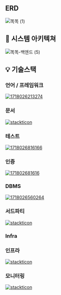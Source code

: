 ## ERD
![똑똑 (1)](https://github.com/KnowckknowcK/BE/assets/104684033/a884bf47-7dc0-4738-9a96-5e068373e55a)

## 🔎 시스템 아키텍쳐
![똑똑-백엔드 (5)](https://github.com/user-attachments/assets/8413536c-4111-4b6c-9052-86ff18fca20f)


## 💡 기술스택
### 언어 / 프레임워크
<a href="https://ibb.co/Dzq9LPp"><img src="https://i.ibb.co/djhP7sg/1718026213274.png" alt="1718026213274" border="0"></a>
### 문서
[![stackticon](https://firebasestorage.googleapis.com/v0/b/stackticon-81399.appspot.com/o/images%2F1718025504484?alt=media&token=87246adc-1414-4ddf-bd57-e70c9021d645)](https://github.com/msdio/stackticon)
### 테스트 
<a href="https://ibb.co/XtT4685"><img src="https://i.ibb.co/SBpxHrm/1718026816166.png" alt="1718026816166" border="0"></a>

### 인증
<a href="https://ibb.co/C7btv0x"><img src="https://i.ibb.co/9Tbv2YR/171802681616.png" alt="171802681616" border="0"></a>
### DBMS
<a href="https://ibb.co/PrM3RfW"><img src="https://i.ibb.co/S6cW29m/1718026560264.png" alt="1718026560264" border="0"></a>
### 서드파티 
[![stackticon](https://firebasestorage.googleapis.com/v0/b/stackticon-81399.appspot.com/o/images%2F1718025570543?alt=media&token=338aaa26-cb5d-4470-bbe6-4864fbc760bf)](https://github.com/msdio/stackticon)
### Infra
### 인프라
[![stackticon](https://firebasestorage.googleapis.com/v0/b/stackticon-81399.appspot.com/o/images%2F1718025634584?alt=media&token=b7403e94-f008-494e-8737-df95bf807f1a)](https://github.com/msdio/stackticon)

### 모니터링
[![stackticon](https://firebasestorage.googleapis.com/v0/b/stackticon-81399.appspot.com/o/images%2F1718025669611?alt=media&token=93a8e42a-0fa8-4c26-a288-29300a601017)](https://github.com/msdio/stackticon)
